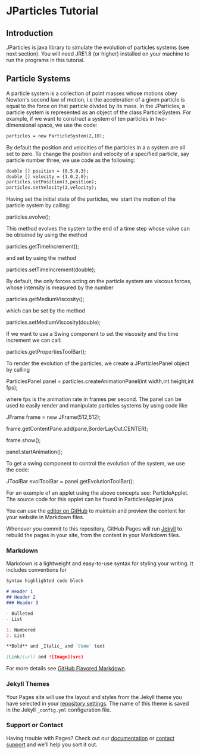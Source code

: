 # JParticles Tutorial


## Introduction
JParticles  is java library to simulate the evolution of particles systems (see next section). You will need JRE1.8 (or higher) installed on your machine to run the programs in this tutorial.

## Particle Systems


A particle system is a collection of point masses whose motions obey Newton's second law of motion, i.e the acceleration of a given particle is equal to the force on that particle divided by its mass. In the JParticles, a particle system is represented as an object of the class ParticleSystem. For example, if we want to construct a system of ten particles in two-dimensional space, we use the code:

```markdown
particles = new ParticleSystem(2,10);
```

By default the position and velocities of the particles in a a system are all set to zero. To change the position and velocity of a specified particle, say particle number three, we use code as the following:

```markdown
double [] position = {0.5,0.3}; 
double [] velocity = {1.0,2.0}; 
particles.setPosition(3,position); 
particles.setVelocity(3,velocity);
```

Having set the initial state of the particles, we  start the motion of the particle system by calling:

particles.evolve();

This method evolves the system to the end of a time step whose value can be obtained by using the method

particles.getTimeIncrement();

and set by using the method

particles.setTimeIncrement(double);

By default, the only forces acting on the particle system are viscous forces, whose intensity is measured by the number

particles.getMediumViscosity();

which can be set by the method

particles.setMediumViscosity(double);

If we want to use a Swing component to set the viscosity and the time increment we can call:

particles.getPropertiesToolBar();

To render the evolution of the particles, we create a JParticlesPanel object by calling

ParticlesPanel panel = particles.createAnimationPanel(int width,int height,int fps);

where fps is the animation rate in frames per second. The panel can be used to easily render and manipulate particles systems by using code like

JFrame frame = new JFrame(512,512); 

frame.getContentPane.add(pane,BorderLayOut.CENTER); 

frame.show(); 

panel.startAnimation();

To get a swing component to control the evolution of the system, we use the code:

JToolBar evolToolBar = panel.getEvolutionToolBar();

For an example of an applet using the above concepts see: ParticleApplet. The source code for this applet can be found in ParticlesApplet.java









You can use the [editor on GitHub](https://github.com/valerocar/JParticles/edit/gh-pages/index.md) to maintain and preview the content for your website in Markdown files.

Whenever you commit to this repository, GitHub Pages will run [Jekyll](https://jekyllrb.com/) to rebuild the pages in your site, from the content in your Markdown files.

### Markdown

Markdown is a lightweight and easy-to-use syntax for styling your writing. It includes conventions for

```markdown
Syntax highlighted code block

# Header 1
## Header 2
### Header 3

- Bulleted
- List

1. Numbered
2. List

**Bold** and _Italic_ and `Code` text

[Link](url) and ![Image](src)
```

For more details see [GitHub Flavored Markdown](https://guides.github.com/features/mastering-markdown/).

### Jekyll Themes

Your Pages site will use the layout and styles from the Jekyll theme you have selected in your [repository settings](https://github.com/valerocar/JParticles/settings). The name of this theme is saved in the Jekyll `_config.yml` configuration file.

### Support or Contact

Having trouble with Pages? Check out our [documentation](https://docs.github.com/categories/github-pages-basics/) or [contact support](https://github.com/contact) and we’ll help you sort it out.
